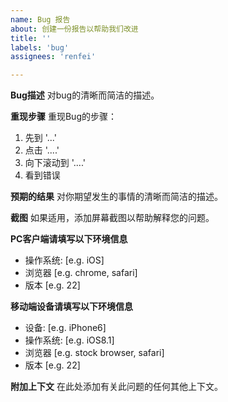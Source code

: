```yaml
---
name: Bug 报告
about: 创建一份报告以帮助我们改进
title: ''
labels: 'bug'
assignees: 'renfei'

---
```


**Bug描述**
对bug的清晰而简洁的描述。

**重现步骤**
重现Bug的步骤：
1. 先到 '...'
2. 点击 '....'
3. 向下滚动到 '....'
4. 看到错误

**预期的结果**
对你期望发生的事情的清晰而简洁的描述。

**截图**
如果适用，添加屏幕截图以帮助解释您的问题。

**PC客户端请填写以下环境信息**
- 操作系统: [e.g. iOS]
- 浏览器 [e.g. chrome, safari]
- 版本 [e.g. 22]

**移动端设备请填写以下环境信息**
- 设备: [e.g. iPhone6]
- 操作系统: [e.g. iOS8.1]
- 浏览器 [e.g. stock browser, safari]
- 版本 [e.g. 22]

**附加上下文**
在此处添加有关此问题的任何其他上下文。